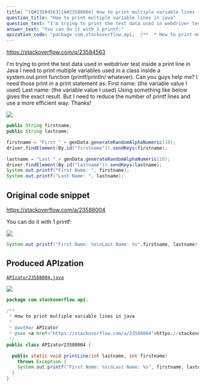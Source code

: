 ```yaml
---
title: "[Q#23584563][A#23588004] How to print multiple variable lines in java"
question_title: "How to print multiple variable lines in java"
question_text: "I'm trying to print the test data used in webdriver test inside a print line in Java I need to print multiple variables used in a class inside a system.out.print function (printf/println/ whatever). Can you guys help me? I need those print in a print statement as: First name: (the variable value I used) Last name: (the variable value I used) Using something like below gives the exact result. But I need to reduce the number of printf lines and use a more efficient way. Thanks!"
answer_text: "You can do it with 1 printf:"
apization_code: "package com.stackoverflow.api;  /**  * How to print multiple variable lines in java  *  * @author APIzator  * @see <a href=\"https://stackoverflow.com/a/23588004\">https://stackoverflow.com/a/23588004</a>  */ public class APIzator23588004 {    public static void printLine(int lastname, int firstname)     throws Exception {     System.out.printf(\"First Name: %s\\nLast Name: %s\", firstname, lastname);   } }"
---
```


https://stackoverflow.com/q/23584563

I&#x27;m trying to print the test data used in webdriver test inside a print line in Java
I need to print multiple variables used in a class inside a system.out.print function (printf/println/ whatever).
Can you guys help me?
I need those print in a print statement as:
First name: (the variable value I used)
Last name: (the variable value I used)
Using something like below gives the exact result.
But I need to reduce the number of printf lines and use a more efficient way.
Thanks!


<div class="code-logo"><img src="/stackoverflow.png" /></div>

```java
public String firstname;
public String lastname;

firstname = "First " + genData.generateRandomAlphaNumeric(10);
driver.findElement(By.id("firstname")).sendKeys(firstname);

lastname = "Last " + genData.generateRandomAlphaNumeric(10);
driver.findElement(By.id("lastname")).sendKeys(lastname);
System.out.printf("First Name: ", firstname);
System.out.printf("Last Name: ", lastname);
```


## Original code snippet

https://stackoverflow.com/a/23588004

You can do it with 1 printf:

<div class="code-logo"><img src="/stackoverflow.png" /></div>

```java
System.out.printf("First Name: %s\nLast Name: %s",firstname, lastname);
```

## Produced APIzation

[`APIzator23588004.java`](https://github.com/pasqualesalza/apization-temp/raw/main/data/search/APIzator23588004.java)

<div class="code-logo"><img src="/apizator.png" /></div>

```java
package com.stackoverflow.api;

/**
 * How to print multiple variable lines in java
 *
 * @author APIzator
 * @see <a href="https://stackoverflow.com/a/23588004">https://stackoverflow.com/a/23588004</a>
 */
public class APIzator23588004 {

  public static void printLine(int lastname, int firstname)
    throws Exception {
    System.out.printf("First Name: %s\nLast Name: %s", firstname, lastname);
  }
}

```